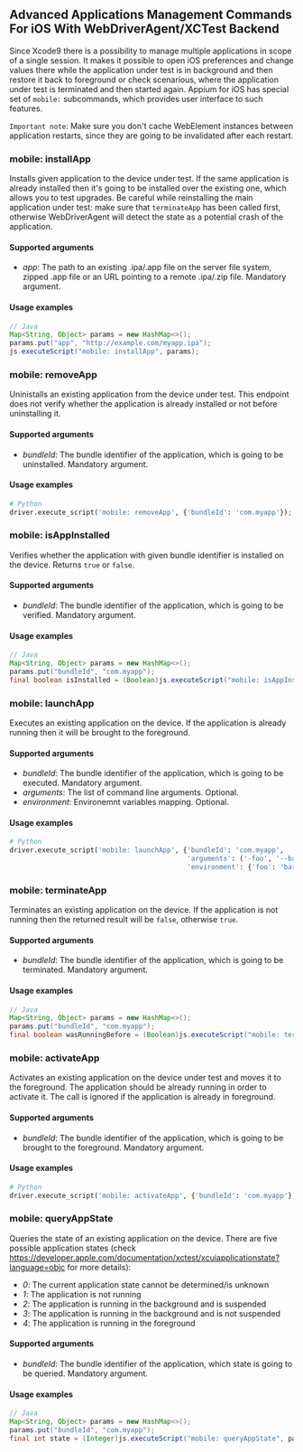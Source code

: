 ## Advanced Applications Management Commands For iOS With WebDriverAgent/XCTest Backend

Since Xcode9 there is a possibility to manage multiple applications in scope of a single session. It makes it possible to open iOS preferences and change values there while the application under test is in background and then restore it back to foreground or check scenarious, where the application under test is terminated and then started again. Appium for iOS has special set of `mobile:` subcommands, which provides user interface to such features.

`Important note`: Make sure you don't cache WebElement instances between application restarts, since they are going to be invalidated after each restart.


### mobile: installApp

Installs given application to the device under test. If the same application is already installed then it's going to be installed over the existing one, which allows you to test upgrades. Be careful while reinstalling the main application under test: make sure that `terminateApp` has been called first, otherwise WebDriverAgent will detect the state as a potential crash of the application.

#### Supported arguments

 * _app_: The path to an existing .ipa/.app file on the server file system, zipped .app file or an URL pointing to a remote .ipa/.zip file. Mandatory argument.

#### Usage examples

```java
// Java
Map<String, Object> params = new HashMap<>();
params.put("app", "http://example.com/myapp.ipa");
js.executeScript("mobile: installApp", params);
```


### mobile: removeApp

Uninistalls an existing application from the device under test. This endpoint does not verify whether the application is already installed or not before uninstalling it.

#### Supported arguments

 * _bundleId_: The bundle identifier of the application, which is going to be uninstalled. Mandatory argument.

#### Usage examples

```python
# Python
driver.execute_script('mobile: removeApp', {'bundleId': 'com.myapp'});
```


### mobile: isAppInstalled

Verifies whether the application with given bundle identifier is installed on the device. Returns `true` or `false`.

#### Supported arguments

 * _bundleId_: The bundle identifier of the application, which is going to be verified. Mandatory argument.

#### Usage examples

```java
// Java
Map<String, Object> params = new HashMap<>();
params.put("bundleId", "com.myapp");
final boolean isInstalled = (Boolean)js.executeScript("mobile: isAppInstalled", params);
```


### mobile: launchApp

Executes an existing application on the device. If the application is already running then it will be brought to the foreground.

#### Supported arguments

 * _bundleId_: The bundle identifier of the application, which is going to be executed. Mandatory argument.
 * _arguments_: The list of command line arguments. Optional.
 * _environment_: Environemnt variables mapping. Optional.

#### Usage examples

```python
# Python
driver.execute_script('mobile: launchApp', {'bundleId': 'com.myapp',
                                            'arguments': ('-foo', '--bar'),
                                            'environment': {'foo': 'bar'}})
```


### mobile: terminateApp

Terminates an existing application on the device. If the application is not running then the returned result will be `false`, otherwise `true`.

#### Supported arguments

 * _bundleId_: The bundle identifier of the application, which is going to be terminated. Mandatory argument.

#### Usage examples

```java
// Java
Map<String, Object> params = new HashMap<>();
params.put("bundleId", "com.myapp");
final boolean wasRunningBefore = (Boolean)js.executeScript("mobile: terminateApp", params);
```


### mobile: activateApp

Activates an existing application on the device under test and moves it to the foreground. The application should be already running in order to activate it. The call is ignored if the application is already in foreground.

#### Supported arguments

 * _bundleId_: The bundle identifier of the application, which is going to be brought to the foreground. Mandatory argument.

#### Usage examples

```python
# Python
driver.execute_script('mobile: activateApp', {'bundleId': 'com.myapp'});
```


### mobile: queryAppState

Queries the state of an existing application on the device. There are five possible application states (check https://developer.apple.com/documentation/xctest/xcuiapplicationstate?language=objc for more details):

 * _0_: The current application state cannot be determined/is unknown
 * _1_: The application is not running
 * _2_: The application is running in the background and is suspended
 * _3_: The application is running in the background and is not suspended
 * _4_: The application is running in the foreground

#### Supported arguments

 * _bundleId_: The bundle identifier of the application, which state is going to be queried. Mandatory argument.

#### Usage examples

```java
// Java
Map<String, Object> params = new HashMap<>();
params.put("bundleId", "com.myapp");
final int state = (Integer)js.executeScript("mobile: queryAppState", params);
```
